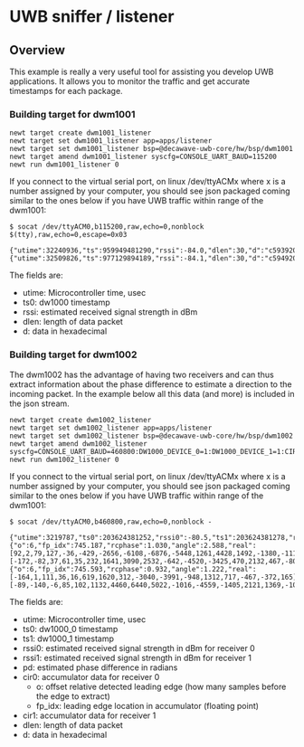 # UWB sniffer / listener

## Overview
This example is really a very useful tool for assisting you develop UWB applications. It allows you to monitor the traffic and get accurate
timestamps for each package. 

### Building target for dwm1001

```no-highlight
newt target create dwm1001_listener
newt target set dwm1001_listener app=apps/listener
newt target set dwm1001_listener bsp=@decawave-uwb-core/hw/bsp/dwm1001
newt target amend dwm1001_listener syscfg=CONSOLE_UART_BAUD=115200
newt run dwm1001_listener 0
```

If you connect to the virtual serial port, on linux /dev/ttyACMx where x is a number assigned by your computer, you should
see json packaged coming similar to the ones below if you have UWB traffic within range of the dwm1001:
```
$ socat /dev/ttyACM0,b115200,raw,echo=0,nonblock $(tty),raw,echo=0,escape=0x03

{"utime":32240936,"ts":959949481290,"rssi":-84.0,"dlen":30,"d":"c5939204b2cf86c102049204000000000400000050c03791490713000004"}
{"utime":32509826,"ts":977129894189,"rssi":-84.1,"dlen":30,"d":"c5949204b2cf86c1020492040000000004000000500038914d0713000004"}
```

The fields are:

- utime: Microcontroller time, usec
- ts0: dw1000 timestamp
- rssi: estimated received signal strength in dBm
- dlen: length of data packet
- d: data in hexadecimal


### Building target for dwm1002

The dwm1002 has the advantage of having two receivers and can thus extract information about the phase difference to estimate
a direction to the incoming packet. In the example below all this data (and more) is included in the json stream.

```no-highlight
newt target create dwm1002_listener
newt target set dwm1002_listener app=apps/listener
newt target set dwm1002_listener bsp=@decawave-uwb-core/hw/bsp/dwm1002
newt target amend dwm1002_listener syscfg=CONSOLE_UART_BAUD=460800:DW1000_DEVICE_0=1:DW1000_DEVICE_1=1:CIR_ENABLED=1:USE_DBLBUFFER=0
newt run dwm1002_listener 0
```

If you connect to the virtual serial port, on linux /dev/ttyACMx where x is a number assigned by your computer, you should
see json packaged coming similar to the ones below if you have UWB traffic within range of the dwm1001:
```
$ socat /dev/ttyACM0,b460800,raw,echo=0,nonblock -

{"utime":3219787,"ts0":203624381252,"rssi0":-80.5,"ts1":203624381278,"rssi1":-81.3,"pd":1.267","dlen":30,"d":"c5439204b2cf86c102049204000000000400000050c0639c09ba13000004","cir0":{"o":6,"fp_idx":745.187,"rcphase":1.030,"angle":2.588,"real":[92,2,79,127,-36,-429,-2656,-6108,-6876,-5448,1261,4428,1492,-1380,-1113,275],"imag":[-172,-82,37,61,35,232,1641,3090,2532,-642,-4520,-3425,470,2132,467,-806]},"cir1":{"o":6,"fp_idx":745.593,"rcphase":0.932,"angle":1.222,"real":[-164,1,111,36,16,619,1620,312,-3040,-3991,-948,1312,717,-467,-372,165],"imag":[-89,-140,-6,85,102,1132,4460,6440,5022,-1016,-4559,-1405,2121,1369,-1023,-1252]}}

```

The fields are:

- utime: Microcontroller time, usec
- ts0: dw1000_0 timestamp
- ts1: dw1000_1 timestamp
- rssi0: estimated received signal strength in dBm for receiver 0
- rssi1: estimated received signal strength in dBm for receiver 1
- pd: estimated phase difference in radians
- cir0: accumulator data for receiver 0
  - o: offset relative detected leading edge (how many samples before the edge to extract)
  - fp_idx: leading edge location in accumulator (floating point)
- cir1: accumulator data for receiver 1
- dlen: length of data packet
- d: data in hexadecimal
